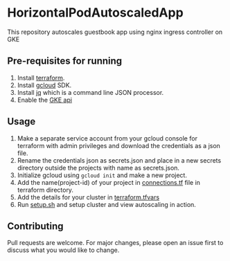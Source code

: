 # HorizontalPodAutoscaledApp
This repository autoscales guestbook app using nginx ingress controller on GKE

## Pre-requisites for running
1) Install [terraform](https://www.terraform.io/downloads.html).
2) Install [gcloud](https://cloud.google.com/sdk/install) SDK.
3) Install [jq](https://stedolan.github.io/jq/download/) which is a command line JSON processor.
4) Enable the [GKE api](https://console.developers.google.com/apis/api/container.googleapis.com/overview)

## Usage
1) Make a separate service account from your gcloud console for terraform with admin privileges and download the credentials as a json file.
2) Rename the credentials json as secrets.json and place in a new secrets directory outside the projects with name as secrets.json.
3) Initialize gcloud using ```gcloud init``` and make a new project.
4) Add the name(project-id) of your project in [connections.tf](terraform/connections.tf) file in terraform directory.
5) Add the details for your cluster in [terraform.tfvars](terraform/terraform.tfvars)
6) Run [setup.sh](setup.sh) and setup cluster and view autoscaling in action.

## Contributing
Pull requests are welcome. For major changes, please open an issue first to discuss what you would like to change.
